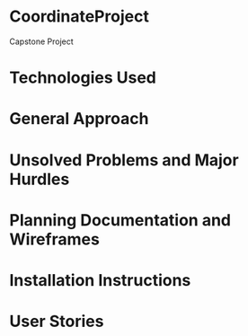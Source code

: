 # CoordinateProject
Capstone Project
# Technologies Used

# General Approach

# Unsolved Problems and Major Hurdles

# Planning Documentation and Wireframes

# Installation Instructions

# User Stories
